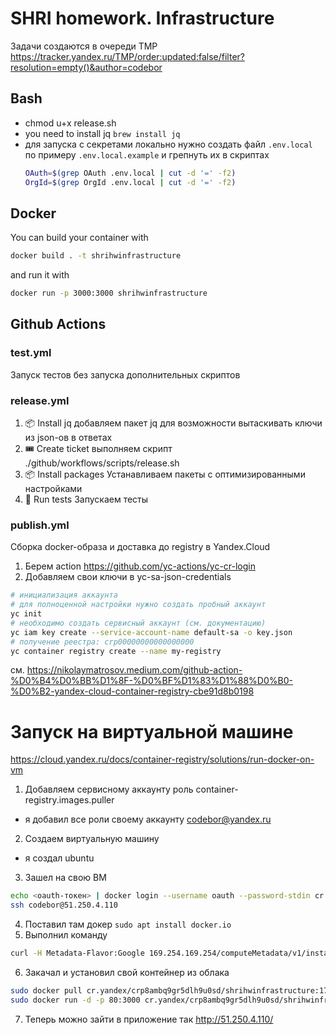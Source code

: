 # SHRI homework. Infrastructure

Задачи создаются в очереди TMP
https://tracker.yandex.ru/TMP/order:updated:false/filter?resolution=empty()&author=codebor

## Bash
- chmod u+x release.sh
- you need to install jq `brew install jq`
- для запуска с секретами локально нужно создать файл `.env.local` по примеру `.env.local.example`
  и грепнуть их в скриптах
  ```bash
  OAuth=$(grep OAuth .env.local | cut -d '=' -f2)
  OrgId=$(grep OrgId .env.local | cut -d '=' -f2)
  ```
 
## Docker
You can build your container with 
```bash
docker build . -t shrihwinfrastructure
```
and run it with
```bash
docker run -p 3000:3000 shrihwinfrastructure
```

## Github Actions
### test.yml
  Запуск тестов без запуска дополнительных скриптов
### release.yml
  1. 📦 Install jq
    добавляем пакет jq для возможности вытаскивать ключи из json-ов в ответах
  2. 🎟️ Create ticket
    выполняем скрипт ./github/workflows/scripts/release.sh
  3. 📦 Install packages
    Устанавливаем пакеты с оптимизированными настройками
  4. 🧪 Run tests
    Запускаем тесты
### publish.yml
Сборка docker-образа и доставка до registry в Yandex.Cloud
1. Берем action https://github.com/yc-actions/yc-cr-login
2. Добавляем свои ключи в yc-sa-json-credentials
```bash
# инициализация аккаунта
# для полноценной настройки нужно создать пробный аккаунт
yc init
# необходимо создать сервисный аккаунт (см. документацию)
yc iam key create --service-account-name default-sa -o key.json
# получение реестра: crp00000000000000000
yc container registry create --name my-registry
```
см. https://nikolaymatrosov.medium.com/github-action-%D0%B4%D0%BB%D1%8F-%D0%BF%D1%83%D1%88%D0%B0-%D0%B2-yandex-cloud-container-registry-cbe91d8b0198


# Запуск на виртуальной машине
https://cloud.yandex.ru/docs/container-registry/solutions/run-docker-on-vm
1. Добавляем сервисному аккаунту роль container-registry.images.puller
  - я добавил все роли своему аккаунту codebor@yandex.ru
2. Создаем виртуальную машину
  - я создал ubuntu
3. Зашел на свою ВМ
```bash
echo <oauth-токен> | docker login --username oauth --password-stdin cr.yandex
ssh codebor@51.250.4.110
```
4. Поставил там докер `sudo apt install docker.io`
5. Выполнил команду
```bash
curl -H Metadata-Flavor:Google 169.254.169.254/computeMetadata/v1/instance/service-accounts/default/token | cut -f1 -d',' | cut -f2 -d':' | tr -d '"' | sudo docker login --username iam --password-stdin cr.yandex
```
6. Закачал и установил свой контейнер из облака
```bash
sudo docker pull cr.yandex/crp8ambq9gr5dlh9u0sd/shrihwinfrastructure:17985340de0cb95f70dbfc9397cec6d08aa0323fc
sudo docker run -d -p 80:3000 cr.yandex/crp8ambq9gr5dlh9u0sd/shrihwinfrastructure:17985340de0cb95f70dbfc9397cec6d08aa0323fc
```
7. Теперь можно зайти в приложение так http://51.250.4.110/
  